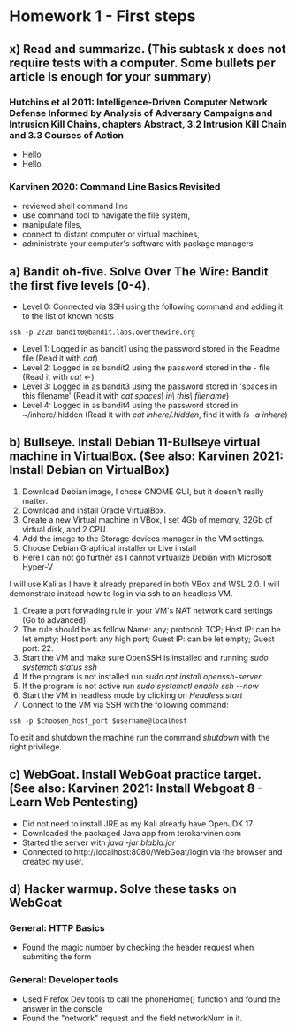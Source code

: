 # Homework 1 - First steps
## x) Read and summarize. (This subtask x does not require tests with a computer. Some bullets per article is enough for your summary)
### Hutchins et al 2011: Intelligence-Driven Computer Network Defense Informed by Analysis of Adversary Campaigns and Intrusion Kill Chains, chapters Abstract, 3.2 Intrusion Kill Chain and 3.3 Courses of Action
- Hello
- Hello
### Karvinen 2020: Command Line Basics Revisited
- reviewed shell command line
- use command tool to navigate the file system,
- manipulate files,
- connect to distant computer or virtual machines,
- administrate your computer's software with package managers

## a) Bandit oh-five. Solve Over The Wire: Bandit the first five levels (0-4).
- Level 0: Connected via SSH using the following command and adding it to the list of known hosts
```shell
ssh -p 2220 bandit0@bandit.labs.overthewire.org
```
- Level 1: Logged in as bandit1 using the password stored in the Readme file (Read it with *cat*)
- Level 2: Logged in as bandit2 using the password stored in the - file (Read it with *cat <-*)
- Level 3: Logged in as bandit3 using the password stored in 'spaces in this filename' (Read it with *cat spaces\ in\ this\ filename*)
- Level 4: Logged in as bandit4 using the password stored in ~/inhere/.hidden (Read it with *cat inhere/.hidden*, find it with *ls -a inhere*)

## b) Bullseye. Install Debian 11-Bullseye virtual machine in VirtualBox. (See also: Karvinen 2021: Install Debian on VirtualBox)
1. Download Debian image, I chose GNOME GUI, but it doesn't really matter.
2. Download and install Oracle VirtualBox.
4. Create a new Virtual machine in VBox, I set 4Gb of memory, 32Gb of virtual disk, and 2 CPU.
3. Add the image to the Storage devices manager in the VM settings.
4. Choose Debian Graphical installer or Live install
5. Here I can not go further as I cannot virtualize Debian with Microsoft Hyper-V

I will use Kali as I have it already prepared in both VBox and WSL 2.0. I will demonstrate instead how to log in via ssh to an headless VM.
1. Create a port forwading rule in your VM's NAT network card settings (Go to advanced).
2. The rule should be as follow Name: any; protocol: TCP; Host IP: can be let empty; Host port: any high port; Guest IP: can be let empty; Guest port: 22.
3. Start the VM and make sure OpenSSH is installed and running *sudo systemctl status ssh*
3. If the program is not installed run *sudo apt install openssh-server*
3. If the program is not active run *sudo systemctl enable ssh --now*
3. Start the VM in headless mode by clicking on *Headless start*
4. Connect to the VM via SSH with the following command:
```shell
ssh -p $choosen_host_port $username@localhost
```

To exit and shutdown the machine run the command *shutdown* with the right privilege.

## c) WebGoat. Install WebGoat practice target. (See also: Karvinen 2021: Install Webgoat 8 - Learn Web Pentesting)
- Did not need to install JRE as my Kali already have OpenJDK 17
- Downloaded the packaged Java app from terokarvinen.com
- Started the server with *java -jar blabla.jar*
- Connected to http://localhost:8080/WebGoat/login via the browser and created my user.

## d) Hacker warmup. Solve these tasks on WebGoat
### General: HTTP Basics
- Found the magic number by checking the header request when submiting the form
### General: Developer tools
- Used Firefox Dev tools to call the phoneHome() function and found the answer in the console
- Found the "network" request and the field networkNum in it.



